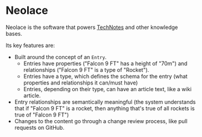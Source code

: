 # Neolace

Neolace is the software that powers [TechNotes](https://www.technotes.org/) and other knowledge bases.

Its key features are:

* Built around the concept of an `Entry`.
  * Entries have properties ("Falcon 9 FT" has a height of "70m") and relationships ("Falcon 9 FT" is a type of "Rocket").
  * Entries have a type, which defines the schema for the entry (what properties and relationships it can/must have)
  * Entries, depending on their type, can have an article text, like a wiki article.
* Entry relationships are semantically meaningful (the system understands that if "Falcon 9 FT" is a rocket, then anything that's true of all rockets is true of "Falcon 9 FT")
* Changes to the content go through a change review process, like pull requests on GitHub.
